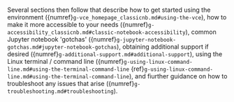 ```{include} ./g-introduction-core.md
```

Several sections then follow that describe how to get started using the environment ({numref}`g-vce_homepage_classicnb.md#using-the-vce`), how to make it more accessible to your needs ({numref}`g-accessibility_classicnb.md#classic-notebook-accessibility`), common Jupyter notebook 'gotchas' ({numref}`g-jupyter-notebook-gotchas.md#jupyter-notebook-gotchas`), obtaining additional support if desired ({numref}`g-additional-support.md#additional-support`), using the Linux terminal / command line ({numref}`g-using-linux-command-line.md#using-the-terminal-command-line` {ref}`g-using-linux-command-line.md#using-the-terminal-command-line`), and fiurther guidance on how to troubleshoot any issues that arise ({numref}`g-troubleshooting.md#troubleshooting`).
